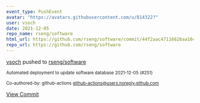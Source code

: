 ```yaml
---
event_type: PushEvent
avatar: "https://avatars.githubusercontent.com/u/814322?"
user: vsoch
date: 2021-12-05
repo_name: rseng/software
html_url: https://github.com/rseng/software/commit/44f2aac47116626aa1647504fd828a3c7fcf5bc8
repo_url: https://github.com/rseng/software
---
```


<a href='https://github.com/vsoch' target='_blank'>vsoch</a> pushed to <a href='https://github.com/rseng/software' target='_blank'>rseng/software</a>

<small>Automated deployment to update software database 2021-12-05 (#251)

Co-authored-by: github-actions <github-actions@users.noreply.github.com></small>

<a href='https://github.com/rseng/software/commit/44f2aac47116626aa1647504fd828a3c7fcf5bc8' target='_blank'>View Commit</a>